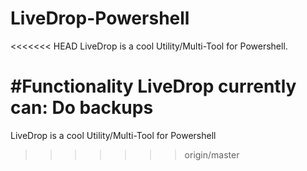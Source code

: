 # LiveDrop-Powershell
<<<<<<< HEAD
LiveDrop is a cool Utility/Multi-Tool for Powershell.

#Functionality
LiveDrop currently can:
Do backups
=======
LiveDrop is a cool Utility/Multi-Tool for Powershell
>>>>>>> origin/master
